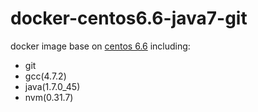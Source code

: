 # docker-centos6.6-java7-git

docker image base on [centos 6.6](https://hub.docker.com/_/centos/) including:

- git
- gcc(4.7.2)
- java(1.7.0_45)
- nvm(0.31.7)
